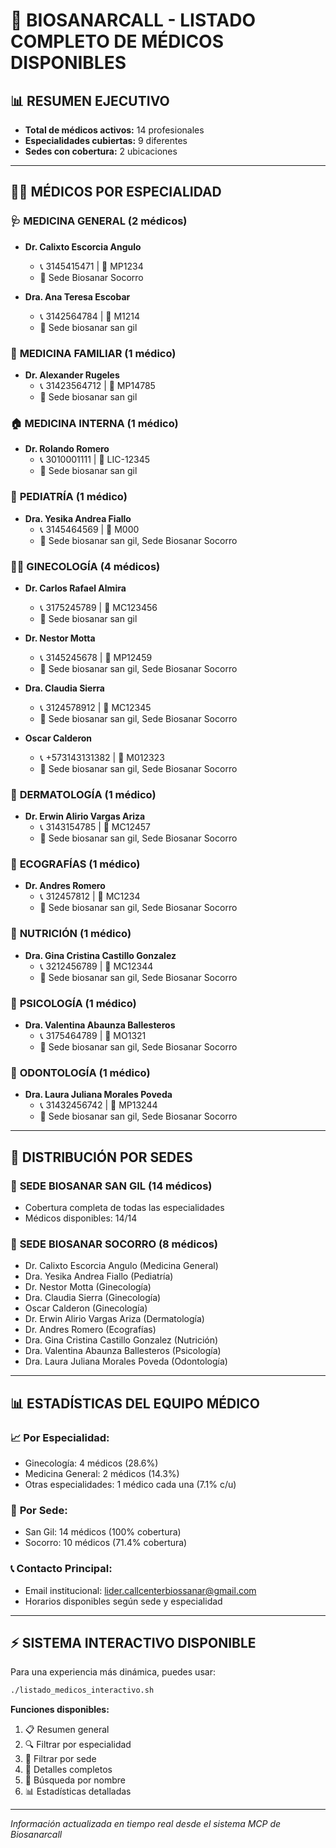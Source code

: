 # 🏥 BIOSANARCALL - LISTADO COMPLETO DE MÉDICOS DISPONIBLES

## 📊 RESUMEN EJECUTIVO
- **Total de médicos activos:** 14 profesionales
- **Especialidades cubiertas:** 9 diferentes
- **Sedes con cobertura:** 2 ubicaciones

---

## 👨‍⚕️ MÉDICOS POR ESPECIALIDAD

### 🩺 **MEDICINA GENERAL** (2 médicos)
- **Dr. Calixto Escorcia Angulo** 
  - 📞 3145415471 | 📄 MP1234 
  - 🏥 Sede Biosanar Socorro

- **Dra. Ana Teresa Escobar**
  - 📞 3142564784 | 📄 M1214
  - 🏥 Sede biosanar san gil

### 🏥 **MEDICINA FAMILIAR** (1 médico)
- **Dr. Alexander Rugeles**
  - 📞 31423564712 | 📄 MP14785
  - 🏥 Sede biosanar san gil

### 🏠 **MEDICINA INTERNA** (1 médico)
- **Dr. Rolando Romero**
  - 📞 3010001111 | 📄 LIC-12345
  - 🏥 Sede biosanar san gil

### 👶 **PEDIATRÍA** (1 médico)
- **Dra. Yesika Andrea Fiallo**
  - 📞 3145464569 | 📄 M000
  - 🏥 Sede biosanar san gil, Sede Biosanar Socorro

### 👩‍⚕️ **GINECOLOGÍA** (4 médicos)
- **Dr. Carlos Rafael Almira**
  - 📞 3175245789 | 📄 MC123456
  - 🏥 Sede biosanar san gil

- **Dr. Nestor Motta**
  - 📞 3145245678 | 📄 MP12459
  - 🏥 Sede biosanar san gil, Sede Biosanar Socorro

- **Dra. Claudia Sierra**
  - 📞 3124578912 | 📄 MC12345
  - 🏥 Sede biosanar san gil, Sede Biosanar Socorro

- **Oscar Calderon**
  - 📞 +573143131382 | 📄 M012323
  - 🏥 Sede biosanar san gil, Sede Biosanar Socorro

### 🌟 **DERMATOLOGÍA** (1 médico)
- **Dr. Erwin Alirio Vargas Ariza**
  - 📞 3143154785 | 📄 MC12457
  - 🏥 Sede biosanar san gil, Sede Biosanar Socorro

### 🔬 **ECOGRAFÍAS** (1 médico)
- **Dr. Andres Romero**
  - 📞 312457812 | 📄 MC1234
  - 🏥 Sede biosanar san gil, Sede Biosanar Socorro

### 💪 **NUTRICIÓN** (1 médico)
- **Dra. Gina Cristina Castillo Gonzalez**
  - 📞 3212456789 | 📄 MC12344
  - 🏥 Sede biosanar san gil, Sede Biosanar Socorro

### 🧠 **PSICOLOGÍA** (1 médico)
- **Dra. Valentina Abaunza Ballesteros**
  - 📞 3175464789 | 📄 MO1321
  - 🏥 Sede biosanar san gil, Sede Biosanar Socorro

### 🦷 **ODONTOLOGÍA** (1 médico)
- **Dra. Laura Juliana Morales Poveda**
  - 📞 31432456742 | 📄 MP13244
  - 🏥 Sede biosanar san gil, Sede Biosanar Socorro

---

## 🏥 DISTRIBUCIÓN POR SEDES

### 📍 **SEDE BIOSANAR SAN GIL** (14 médicos)
- Cobertura completa de todas las especialidades
- Médicos disponibles: 14/14

### 📍 **SEDE BIOSANAR SOCORRO** (8 médicos)
- Dr. Calixto Escorcia Angulo (Medicina General)
- Dra. Yesika Andrea Fiallo (Pediatría)
- Dr. Nestor Motta (Ginecología)
- Dra. Claudia Sierra (Ginecología)
- Oscar Calderon (Ginecología)
- Dr. Erwin Alirio Vargas Ariza (Dermatología)
- Dr. Andres Romero (Ecografías)
- Dra. Gina Cristina Castillo Gonzalez (Nutrición)
- Dra. Valentina Abaunza Ballesteros (Psicología)
- Dra. Laura Juliana Morales Poveda (Odontología)

---

## 📊 ESTADÍSTICAS DEL EQUIPO MÉDICO

### 📈 **Por Especialidad:**
- Ginecología: 4 médicos (28.6%)
- Medicina General: 2 médicos (14.3%)
- Otras especialidades: 1 médico cada una (7.1% c/u)

### 🏥 **Por Sede:**
- San Gil: 14 médicos (100% cobertura)
- Socorro: 10 médicos (71.4% cobertura)

### 📞 **Contacto Principal:**
- Email institucional: lider.callcenterbiossanar@gmail.com
- Horarios disponibles según sede y especialidad

---

## ⚡ **SISTEMA INTERACTIVO DISPONIBLE**

Para una experiencia más dinámica, puedes usar:
```bash
./listado_medicos_interactivo.sh
```

**Funciones disponibles:**
1. 📋 Resumen general
2. 🔍 Filtrar por especialidad 
3. 🏥 Filtrar por sede
4. 📄 Detalles completos
5. 🔎 Búsqueda por nombre
6. 📊 Estadísticas detalladas

---

*Información actualizada en tiempo real desde el sistema MCP de Biosanarcall*